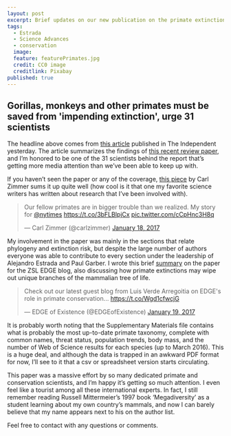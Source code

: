 ```yaml
---
layout: post
excerpt: Brief updates on our new publication on the primate extinction crisis.
tags:
  - Estrada
  - Science Advances
  - conservation
  image:
  feature: featurePrimates.jpg
  credit: CC0 image
  creditlink: Pixabay
published: true
---
```


## Gorillas, monkeys and other primates must be saved from 'impending extinction', urge 31 scientists

The headline above comes from [this article](http://www.independent.co.uk/environment/gorilla-monkeys-primates-save-from-impending-extinction-31-scientists-urge-a7533631.html) published in The Independent yesterday. The article summarizes the findings of [this recent review paper](http://advances.sciencemag.org/content/3/1/e1600946), and I’m honored to be one of the 31 scientists behind the report that’s getting more media attention than we’ve been able to keep up with. 

If you haven’t seen the paper or any of the coverage, [this piece](https://www.nytimes.com/2017/01/18/science/almost-two-thirds-of-primate-species-near-extinction-scientists-find.html?smid=tw-share&_r=0) by Carl Zimmer sums it up quite well (how cool is it that one my favorite science writers has written about research that I’ve been involved with).  

<blockquote class="twitter-tweet" data-lang="en"><p lang="en" dir="ltr">Our fellow primates are in bigger trouble than we realized. My story for <a href="https://twitter.com/nytimes">@nytimes</a> <a href="https://t.co/3bFLBlpjCx">https://t.co/3bFLBlpjCx</a> <a href="https://t.co/cCpHnc3H8q">pic.twitter.com/cCpHnc3H8q</a></p>&mdash; Carl Zimmer (@carlzimmer) <a href="https://twitter.com/carlzimmer/status/821811264955514882">January 18, 2017</a></blockquote>
<script async src="//platform.twitter.com/widgets.js" charset="utf-8"></script>

My involvement in the paper was mainly in the sections that relate phylogeny and extinction risk, but despite the large number of authors everyone was able to contribute to every section under the leadership of Alejandro Estrada and Paul Garber. I wrote this brief [summary](http://www.edgeofexistence.org/edgeblog/?p=9184) on the paper for the ZSL EDGE blog, also discussing how primate extinctions may wipe out unique branches of the mammalian tree of life.

<blockquote class="twitter-tweet" data-lang="en"><p lang="en" dir="ltr">Check out our latest guest blog from Luis Verde Arregoitia on EDGE&#39;s role in primate conservation... <a href="https://t.co/Wgd1cfwcjG">https://t.co/Wgd1cfwcjG</a></p>&mdash; EDGE of Existence (@EDGEofExistence) <a href="https://twitter.com/EDGEofExistence/status/822050137346363392">January 19, 2017</a></blockquote>
<script async src="//platform.twitter.com/widgets.js" charset="utf-8"></script>

It is probably worth noting that the Supplementary Materials file contains what is probably the most up-to-date primate taxonomy, complete with common names, threat status, population trends, body mass, and the number of Web of Science results for each species (up to March 2016). This is a huge deal, and although the data is trapped in an awkward PDF format for now, I’ll see to it that a csv or spreadsheet version starts circulating.

This paper was a massive effort by so many dedicated primate and conservation scientists, and I’m happy it’s getting so much attention. I even feel like a tourist among all these international experts. In fact, I still remember reading Russell Mittermeier’s 1997 book ‘Megadiversity’ as a student learning about my own country’s mammals, and now I can barely believe that my name appears next to his on the author list.   

Feel free to contact with any questions or comments. 

